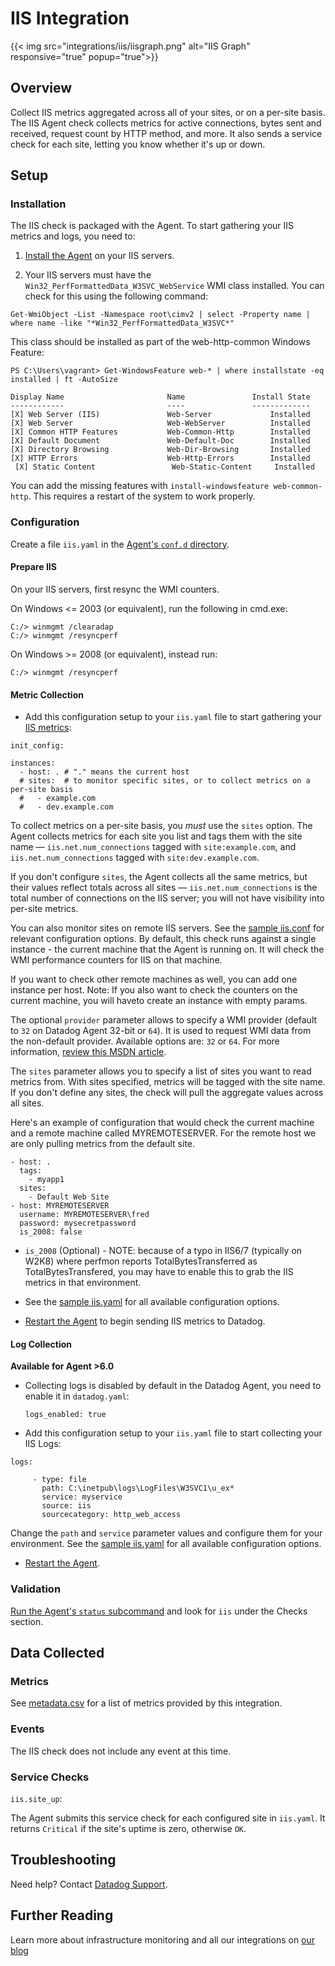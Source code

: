 # IIS Integration
{{< img src="integrations/iis/iisgraph.png" alt="IIS Graph" responsive="true" popup="true">}}

## Overview

Collect IIS metrics aggregated across all of your sites, or on a per-site basis. The IIS Agent check collects metrics for active connections, bytes sent and received, request count by HTTP method, and more. It also sends a service check for each site, letting you know whether it's up or down.

## Setup
### Installation

The IIS check is packaged with the Agent. To start gathering your IIS metrics and logs, you need to:

1. [Install the Agent](https://app.datadoghq.com/account/settings#agent) on your IIS servers. 

2. Your IIS servers must have the `Win32_PerfFormattedData_W3SVC_WebService` WMI class installed.
  You can check for this using the following command:
  ```
  Get-WmiObject -List -Namespace root\cimv2 | select -Property name | where name -like "*Win32_PerfFormattedData_W3SVC*"
  ```

  This class should be installed as part of the web-http-common Windows Feature:

  ```
  PS C:\Users\vagrant> Get-WindowsFeature web-* | where installstate -eq installed | ft -AutoSize

  Display Name                       Name               Install State
  ------------                       ----               -------------
  [X] Web Server (IIS)               Web-Server             Installed
  [X] Web Server                     Web-WebServer          Installed
  [X] Common HTTP Features           Web-Common-Http        Installed
  [X] Default Document               Web-Default-Doc        Installed
  [X] Directory Browsing             Web-Dir-Browsing       Installed
  [X] HTTP Errors                    Web-Http-Errors        Installed
  [X] Static Content                 Web-Static-Content     Installed
  ```

  You can add the missing features with `install-windowsfeature web-common-http`. This requires a restart of the system to work properly.

### Configuration

Create a file `iis.yaml` in the [Agent's `conf.d` directory](https://docs.datadoghq.com/agent/basic_agent_usage/windows/#agent-check-directory-structure).

#### Prepare IIS

On your IIS servers, first resync the WMI counters.

On Windows <= 2003 (or equivalent), run the following in cmd.exe:

```
C:/> winmgmt /clearadap
C:/> winmgmt /resyncperf
```

On Windows >= 2008 (or equivalent), instead run:

```
C:/> winmgmt /resyncperf
```

#### Metric Collection

 * Add this configuration setup to your `iis.yaml` file to start gathering your [IIS metrics](#metrics):

```
init_config:

instances:
  - host: . # "." means the current host
  # sites:  # to monitor specific sites, or to collect metrics on a per-site basis
  #   - example.com
  #   - dev.example.com
```

To collect metrics on a per-site basis, you *must* use the `sites` option. The Agent collects metrics for each site you list and tags them with the site name — `iis.net.num_connections` tagged with `site:example.com`, and `iis.net.num_connections` tagged with `site:dev.example.com`.

If you don't configure `sites`, the Agent collects all the same metrics, but their values reflect totals across all sites — `iis.net.num_connections` is the total number of connections on the IIS server; you will not have visibility into per-site metrics.

You can also monitor sites on remote IIS servers. See the [sample iis.conf](https://github.com/DataDog/integrations-core/blob/master/iis/conf.yaml.example) for relevant configuration options. By default, this check runs against a single instance - the current machine that the Agent is running on. It will check the WMI performance counters for IIS on that machine.

If you want to check other remote machines as well, you can add one instance per host.
Note: If you also want to check the counters on the current machine, you will haveto create an instance with empty params.

The optional `provider` parameter allows to specify a WMI provider (default to `32` on Datadog Agent 32-bit or `64`). It is used to request WMI data from the non-default provider. Available options are: `32` or `64`. For more information, [review this MSDN article](https://msdn.microsoft.com/en-us/library/aa393067.aspx).

The `sites` parameter allows you to specify a list of sites you want to read metrics from. With sites specified, metrics will be tagged with the site name. If you don't define any sites, the check will pull the aggregate values across all sites.

Here's an example of configuration that would check the current machine and a remote machine called MYREMOTESERVER. For the remote host we are only pulling metrics from the default site.

```
- host: .
  tags:
    - myapp1
  sites:
    - Default Web Site
- host: MYREMOTESERVER
  username: MYREMOTESERVER\fred
  password: mysecretpassword
  is_2008: false
```

* `is_2008` (Optional) - NOTE: because of a typo in IIS6/7 (typically on W2K8) where perfmon reports TotalBytesTransferred as TotalBytesTransfered, you may have to enable this to grab the IIS metrics in that environment.

* See the [sample iis.yaml](https://github.com/DataDog/integrations-core/blob/master/iis/conf.yaml.example) for all available configuration options.

* [Restart the Agent](https://docs.datadoghq.com/agent/faq/agent-commands/#start-stop-restart-the-agent) to begin sending IIS metrics to Datadog.

#### Log Collection

**Available for Agent >6.0**

* Collecting logs is disabled by default in the Datadog Agent, you need to enable it in `datadog.yaml`:

  ```
  logs_enabled: true
  ```

* Add this configuration setup to your `iis.yaml` file to start collecting your IIS Logs:

```
logs:
    
     - type: file
       path: C:\inetpub\logs\LogFiles\W3SVC1\u_ex*
       service: myservice
       source: iis
       sourcecategory: http_web_access
```
  Change the `path` and `service` parameter values and configure them for your environment.
  See the [sample iis.yaml](https://github.com/DataDog/integrations-core/blob/master/iis/conf.yaml.example) for all available configuration options.
  
  * [Restart the Agent](https://docs.datadoghq.com/agent/faq/agent-commands/#start-stop-restart-the-agent).


### Validation

[Run the Agent's `status` subcommand](https://docs.datadoghq.com/agent/faq/agent-commands/#agent-status-and-information) and look for `iis` under the Checks section.

## Data Collected
### Metrics

See [metadata.csv](https://github.com/DataDog/integrations-core/blob/master/iis/metadata.csv) for a list of metrics provided by this integration.

### Events
The IIS check does not include any event at this time.

### Service Checks

`iis.site_up`:

The Agent submits this service check for each configured site in `iis.yaml`. It returns `Critical` if the site's uptime is zero, otherwise `OK`.

## Troubleshooting
Need help? Contact [Datadog Support](http://docs.datadoghq.com/help/).

## Further Reading
Learn more about infrastructure monitoring and all our integrations on [our blog](https://www.datadoghq.com/blog/)
